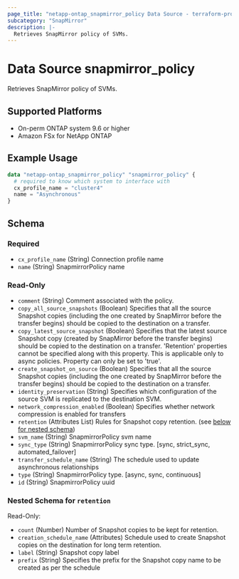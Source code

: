 ```yaml
---
page_title: "netapp-ontap_snapmirror_policy Data Source - terraform-provider-netapp-ontap"
subcategory: "SnapMirror"
description: |-
  Retrieves SnapMirror policy of SVMs.
---
```


# Data Source snapmirror_policy

Retrieves SnapMirror policy of SVMs.

## Supported Platforms
* On-perm ONTAP system 9.6 or higher
* Amazon FSx for NetApp ONTAP

## Example Usage
```terraform
data "netapp-ontap_snapmirror_policy" "snapmirror_policy" {
  # required to know which system to interface with
  cx_profile_name = "cluster4"
  name = "Asynchronous"
}
```

<!-- schema generated by tfplugindocs -->
## Schema

### Required

- `cx_profile_name` (String) Connection profile name
- `name` (String) SnapmirrorPolicy name

### Read-Only

- `comment` (String) Comment associated with the policy.
- `copy_all_source_snapshots` (Boolean) Specifies that all the source Snapshot copies (including the one created by SnapMirror before the transfer begins) should be copied to the destination on a transfer.
- `copy_latest_source_snapshot` (Boolean) Specifies that the latest source Snapshot copy (created by SnapMirror before the transfer begins) should be copied to the destination on a transfer. 'Retention' properties cannot be specified along with this property. This is applicable only to async policies. Property can only be set to 'true'.
- `create_snapshot_on_source` (Boolean) Specifies that all the source Snapshot copies (including the one created by SnapMirror before the transfer begins) should be copied to the destination on a transfer.
- `identity_preservation` (String) Specifies which configuration of the source SVM is replicated to the destination SVM.
- `network_compression_enabled` (Boolean) Specifies whether network compression is enabled for transfers
- `retention` (Attributes List) Rules for Snapshot copy retention. (see [below for nested schema](#nestedatt--retention))
- `svm_name` (String) SnapmirrorPolicy svm name
- `sync_type` (String) SnapmirrorPolicy sync type. [sync, strict_sync, automated_failover]
- `transfer_schedule_name` (String) The schedule used to update asynchronous relationships
- `type` (String) SnapmirrorPolicy type. [async, sync, continuous]
- `id` (String) SnapmirrorPolicy uuid

<a id="nestedatt--retention"></a>
### Nested Schema for `retention`

Read-Only:

- `count` (Number) Number of Snapshot copies to be kept for retention.
- `creation_schedule_name` (Attributes) Schedule used to create Snapshot copies on the destination for long term retention. 
- `label` (String) Snapshot copy label
- `prefix` (String) Specifies the prefix for the Snapshot copy name to be created as per the schedule
